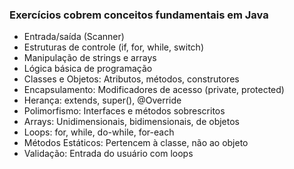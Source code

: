 ### Exercícios cobrem conceitos fundamentais em Java
- Entrada/saída (Scanner)
- Estruturas de controle (if, for, while, switch)
- Manipulação de strings e arrays
- Lógica básica de programação
- Classes e Objetos: Atributos, métodos, construtores
- Encapsulamento: Modificadores de acesso (private, protected)
- Herança: extends, super(), @Override
- Polimorfismo: Interfaces e métodos sobrescritos
- Arrays: Unidimensionais, bidimensionais, de objetos
- Loops: for, while, do-while, for-each
- Métodos Estáticos: Pertencem à classe, não ao objeto
- Validação: Entrada do usuário com loops
